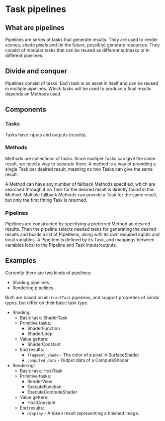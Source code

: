 # Task pipelines

## What are pipelines
Pipelines are series of tasks that generate results. They are used to render scenes, shade pixels and (in the future, possibly) generate resources. They consist of modular tasks that can be reused as different subtasks or in different pipelines.

## Divide and conquer
Pipelines consist of tasks. Each task is an asset in itself and can be reused in multiple pipelines.
Which tasks will be used to produce a final results depends on Methods used.

## Components

### Tasks
Tasks have inputs and outputs (results).

### Methods
Methods are collections of tasks.
Since multiple Tasks can give the same result, we need a way to separate them.
A method is a way of providing a single Task per desired result, meaning no two Tasks can give the same result.

A Method can have any number of fallback Methods specified,
which are searched through if no Task for the desired result is directly found in this Method.
Multiple fallback Methods can provide a Task for the same result, but only the first fitting Task is returned.

### Pipelines
Pipelines are constructed by specifying a preferred Method an desired results.
Then the pipeline selects needed tasks for generating the desired results and builds a list of PipeItems,
along with its own required inputs and local variables.
A PipeItem is defined by its Task, and mappings between variables local to the Pipeline and Task inputs/outputs.

## Examples
Currently there are two kinds of pipelines:

- Shading pipelines
- Rendering pipelines

Both are based on `AbstractTask` pipelines, and support properties of similar types, but differ on their basic task type. 
 
- Shading:
    - Basic task: ShaderTask
    - Primitive tasks:
        - ShaderFunction
        - ShaderLoop
    - Value getters:
        - ShaderConstant
    - End results:
        - `fragment_shade` - The color of a pixel in SurfaceShader
        - `computed_data` - Output data of a ComputeShader
- Rendering:
    - Basic task: HostTask
    - Primitive tasks:
        - RenderView
        - ExecuteFunction
        - ExecuteComputeShader
    - Value getters:
        - HostConstant
    - End results:
        - `display` - A token result representing a finished image.